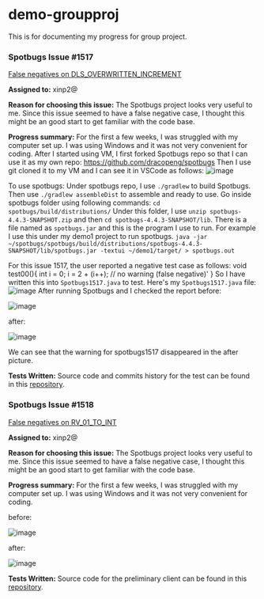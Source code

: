 # demo-groupproj
This is for documenting my progress for group project.

### Spotbugs Issue #1517
[False negatives on DLS_OVERWRITTEN_INCREMENT](https://github.com/spotbugs/spotbugs/issues/1517)

**Assigned to:** xinp2@
  
**Reason for choosing this issue:** The Spotbugs project looks very useful to me. Since this issue seemed to have a false negative case, I thought this might be an good start to get familiar with the code base.

**Progress summary:**
For the first a few weeks, I was struggled with my computer set up. I was using Windows and it was not very convenient for coding. After I started using VM, I first forked Spotbugs repo so that I can use it as my own repo: https://github.com/dracopeng/spotbugs
Then I use git cloned it to my VM and I can see it in VSCode as follows:
![image](https://user-images.githubusercontent.com/62916853/142748542-f8cc09e2-79a1-43fd-926e-38b782637845.png)

To use spotbugs:
Under spotbugs repo, I use `./gradlew` to build Spotbugs. 
Then use `./gradlew assembleDist` to assemble and ready to use.
Go inside spotbugs folder using following commands:
`cd spotbugs/build/distributions/`
Under this folder, I use `unzip spotbugs-4.4.3-SNAPSHOT.zip` and then `cd spotbugs-4.4.3-SNAPSHOT/lib`.
There is a file named as `spotbugs.jar` and this is the program I use to run.
For example I use this under my demo1 project to run spotbugs.
`java -jar ~/spotbugs/spotbugs/build/distributions/spotbugs-4.4.3-SNAPSHOT/lib/spotbugs.jar -textui ~/demo1/target/ > spotbugs.out`

For this issue 1517, the user reported a negative test case as follows:
void test00(){
    int i = 0;
    i = 2 + (i++); // no warning (false negative)'
}
So I have written this into `Spotbugs1517.java` to test.
Here's my `Spotbugs1517.java` file:
![image](https://user-images.githubusercontent.com/62916853/142751800-ec265e3c-ea73-4e51-a1f2-b81d2a0f8bb2.png)
After running Spotbugs and I checked the report
before:

![image](https://user-images.githubusercontent.com/62916853/142747752-b1de70d4-705a-4768-8ed6-29720c5110a9.png)

after:

![image](https://user-images.githubusercontent.com/62916853/142747770-142f732c-5e45-4e84-a3eb-326cf8925acc.png)

We can see that the warning for spotbugs1517 disappeared in the after picture.

**Tests Written:** Source code and commits history for the test can be found in this [repository](https://github.com/heeki/SampleJavaSdkV2).


### Spotbugs Issue #1518
[False negatives on RV_01_TO_INT](https://github.com/spotbugs/spotbugs/issues/1518)

**Assigned to:** xinp2@
  
**Reason for choosing this issue:** The Spotbugs project looks very useful to me. Since this issue seemed to have a false negative case, I thought this might be an good start to get familiar with the code base.

**Progress summary:**
For the first a few weeks, I was struggled with my computer set up. I was using Windows and it was not very convenient for coding. 

before:

![image](https://user-images.githubusercontent.com/62916853/142747752-b1de70d4-705a-4768-8ed6-29720c5110a9.png)

after:

![image](https://user-images.githubusercontent.com/62916853/142747770-142f732c-5e45-4e84-a3eb-326cf8925acc.png)


**Tests Written:** Source code for the preliminary client can be found in this [repository](https://github.com/heeki/SampleJavaSdkV2).
